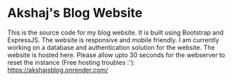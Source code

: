 # Akshaj's Blog Website
This is the source code for my blog website. It is built using Bootstrap and ExpressJS. The website is responsive and mobile friendly. I am currently working on a database and authentication solution for the website. The website is hosted here. Please allow upto 30 seconds for the webserver to reset the instance (Free hosting troubles :'): https://akshajsblog.onrender.com/
